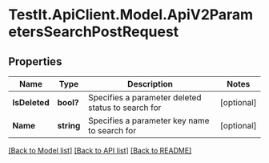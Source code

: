# TestIt.ApiClient.Model.ApiV2ParametersSearchPostRequest

## Properties

Name | Type | Description | Notes
------------ | ------------- | ------------- | -------------
**IsDeleted** | **bool?** | Specifies a parameter deleted status to search for | [optional] 
**Name** | **string** | Specifies a parameter key name to search for | [optional] 

[[Back to Model list]](../README.md#documentation-for-models) [[Back to API list]](../README.md#documentation-for-api-endpoints) [[Back to README]](../README.md)

